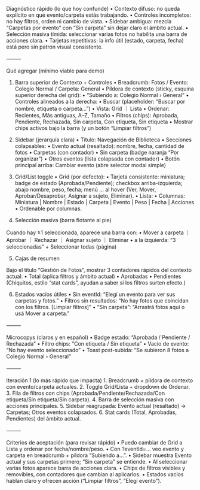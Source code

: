Diagnóstico rápido (lo que hoy confunde)
	•	Contexto difuso: no queda explícito en qué evento/carpeta estás trabajando.
	•	Controles incompletos: no hay filtros, orden ni cambio de vista.
	•	Sidebar ambigua: mezcla “Carpetas por evento” con “Sin carpeta” sin dejar claro el ámbito actual.
	•	Selección masiva tímida: seleccionar varias fotos no habilita una barra de acciones clara.
	•	Tarjetas repetitivas: la info útil (estado, carpeta, fecha) está pero sin patrón visual consistente.

⸻

Qué agregar (mínimo viable para demo)

1) Barra superior de Contexto + Controles
	•	Breadcrumb: Fotos / Evento: Colegio Normal / Carpeta: General
	•	Píldora de contexto (sticky, esquina superior derecha del grid):
	•	“Subiendo a: Colegio Normal › General”
	•	Controles alineados a la derecha:
	•	Buscar (placeholder: “Buscar por nombre, etiqueta o carpeta…”)
	•	Vista: Grid ｜ Lista
	•	Ordenar: Recientes, Más antiguas, A–Z, Tamaño
	•	Filtros (chips): Aprobada, Pendiente, Rechazada, Sin carpeta, Con etiqueta, Sin etiqueta
	•	Mostrar chips activos bajo la barra (y un botón “Limpiar filtros”)

2) Sidebar (jerarquía clara)
	•	Título: Navegación de Biblioteca
	•	Secciones colapsables:
	•	Evento actual (resaltado): nombre, fecha, cantidad de fotos
	•	Carpetas (con contador)
	•	Sin carpeta (badge naranja “Por organizar”)
	•	Otros eventos (lista colapsada con contador)
	•	Botón principal arriba: Cambiar evento (abre selector modal simple)

3) Grid/List toggle
	•	Grid (por defecto):
	•	Tarjeta consistente: miniatura; badge de estado (Aprobada/Pendiente); checkbox arriba-izquierda; abajo nombre, peso, fecha; menú … al hover (Ver, Mover, Aprobar/Desaprobar, Asignar a sujeto, Eliminar).
	•	Lista:
	•	Columnas: Miniatura | Nombre | Estado | Carpeta | Evento | Peso | Fecha | Acciones
	•	Ordenable por columnas.

4) Selección masiva (barra flotante al pie)

Cuando hay ≥1 seleccionada, aparece una barra con:
	•	Mover a carpeta ｜ Aprobar ｜ Rechazar ｜ Asignar sujeto ｜ Eliminar
	•	a la izquierda: “3 seleccionadas” + Seleccionar todas (página)

5) Cajas de resumen

Bajo el título “Gestión de Fotos”, mostrar 3 contadores rápidos del contexto actual:
	•	Total (aplica filtros y ámbito actual)
	•	Aprobadas
	•	Pendientes
(Chiquitos, estilo “stat cards”, ayudan a saber si los filtros surten efecto.)

6) Estados vacíos útiles
	•	Sin eventId: “Elegí un evento para ver sus carpetas y fotos.”
	•	Filtros sin resultados: “No hay fotos que coincidan con los filtros. [Limpiar filtros]”
	•	“Sin carpeta”: “Arrastrá fotos aquí o usá Mover a carpeta.”

⸻

Microcopys (claros y en español)
	•	Badge estado: “Aprobada / Pendiente / Rechazada”
	•	Filtro chips: “Con etiqueta / Sin etiqueta”
	•	Vacío de evento: “No hay evento seleccionado”
	•	Toast post-subida: “Se subieron 8 fotos a Colegio Normal › General”

⸻

Iteración 1 (lo más rápido que impacta)
	1.	Breadcrumb + píldora de contexto con evento/carpeta actuales.
	2.	Toggle Grid/Lista + dropdown de Ordenar.
	3.	Fila de filtros con chips (Aprobada/Pendiente/Rechazada/Con etiqueta/Sin etiqueta/Sin carpeta).
	4.	Barra de selección masiva con acciones principales.
	5.	Sidebar reagrupada: Evento actual (resaltado) → Carpetas; Otros eventos colapsados.
	6.	Stat cards (Total, Aprobadas, Pendientes) del ámbito actual.

⸻

Criterios de aceptación (para revisar rápido)
	•	Puedo cambiar de Grid a Lista y ordenar por fecha/nombre/peso.
	•	Con ?eventId=… veo evento y carpeta en breadcrumb + píldora “Subiendo a…”.
	•	Sidebar muestra Evento actual y sus carpetas primero; “Sin carpeta” se entiende.
	•	Al seleccionar varias fotos aparece barra de acciones clara.
	•	Chips de filtros visibles y removibles, con contadores que cambian al aplicarlos.
	•	Estados vacíos hablan claro y ofrecen acción (“Limpiar filtros”, “Elegí evento”).